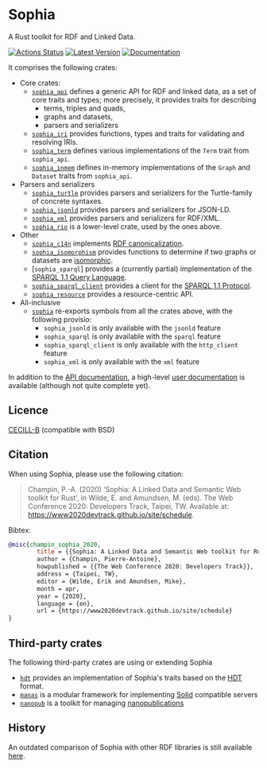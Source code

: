 # Sophia

A Rust toolkit for RDF and Linked Data.

[![Actions Status](https://github.com/pchampin/sophia_rs/actions/workflows/lint_and_test.yml/badge.svg)](https://github.com/pchampin/sophia_rs/actions)
[![Latest Version](https://img.shields.io/crates/v/sophia.svg)](https://crates.io/crates/sophia)
[![Documentation](https://docs.rs/sophia/badge.svg)](https://docs.rs/sophia/)

It comprises the following crates:

* Core crates:
  + [`sophia_api`] defines a generic API for RDF and linked data,
    as a set of core traits and types;
    more precisely, it provides traits for describing
    - terms, triples and quads,
    - graphs and datasets,
    - parsers and serializers
  + [`sophia_iri`] provides functions, types and traits for validating and resolving IRIs.
  + [`sophia_term`] defines various implementations of the `Term` trait from `sophia_api`.
  + [`sophia_inmem`] defines in-memory implementations of the `Graph` and `Dataset` traits from `sophia_api`.
* Parsers and serializers
  + [`sophia_turtle`] provides parsers and serializers for the Turtle-family of concrete syntaxes.
  + [`sophia_jsonld`] provides parsers and serializers for JSON-LD.
  + [`sophia_xml`] provides parsers and serializers for RDF/XML.
  + [`sophia_rio`] is a lower-level crate, used by the ones above.
* Other
  + [`sophia_c14n`] implements [RDF canonicalization].
  + [`sophia_isomorphism`] provides functions to determine if two graphs or datasets are [isomorphic].
  + [`sophia_sparql`] provides a (currently partial) implementation of the [SPARQL 1.1 Query Language].
  + [`sophia_sparql_client`] provides a client for the [SPARQL 1.1 Protocol].
  + [`sophia_resource`] provides a resource-centric API.
* All-inclusive
  + [`sophia`] re-exports symbols from all the crates above, with the following provisio:
    - `sophia_jsonld` is only available with the `jsonld` feature
    - `sophia_sparql` is only available with the `sparql` feature
    - `sophia_sparql_client` is only available with the `http_client` feature
    - `sophia_xml` is only available with the `xml` feature

In addition to the [API documentation](https://docs.rs/sophia/),
a high-level [user documentation](https://pchampin.github.io/sophia_rs/) is available (although not quite complete yet).

## Licence

[CECILL-B] (compatible with BSD)

## Citation

When using Sophia, please use the following citation:

> Champin, P.-A. (2020) ‘Sophia: A Linked Data and Semantic Web toolkit for Rust’, in Wilde, E. and Amundsen, M. (eds). The Web Conference 2020: Developers Track, Taipei, TW. Available at: https://www2020devtrack.github.io/site/schedule.

Bibtex:
```bibtex
@misc{champin_sophia_2020,
        title = {{Sophia: A Linked Data and Semantic Web toolkit for Rust},
        author = {Champin, Pierre-Antoine},
        howpublished = {{The Web Conference 2020: Developers Track}},
        address = {Taipei, TW},
        editor = {Wilde, Erik and Amundsen, Mike},
        month = apr,
        year = {2020},
        language = {en},
        url = {https://www2020devtrack.github.io/site/schedule}
}
```

## Third-party crates

The following third-party crates are using or extending Sophia

* [`hdt`](https://crates.io/crates/hdt) provides an implementation of Sophia's traits based on the [HDT](https://www.rdfhdt.org/) format.
* [`manas`](https://crates.io/crates/manas) is a modular framework for implementing [Solid](https://solidproject.org/) compatible servers
* [`nanopub`](https://crates.io/crates/nanopub) is a toolkit for managing [nanopublications](https://nanopub.net/)

## History

An outdated comparison of Sophia with other RDF libraries is still available
[here](https://github.com/pchampin/sophia_benchmark/blob/master/benchmark_results.ipynb).


[`sophia_api`]: https://crates.io/crates/sophia_api
[`sophia_c14n`]: https://crates.io/crates/sophia_c14n
[`sophia_inmem`]: https://crates.io/crates/sophia_inmem
[`sophia_iri`]: https://crates.io/crates/sophia_iri
[`sophia_isomorphism`]: https://crates.io/crates/sophia_isomorphism
[`sophia_jsonld`]: https://crates.io/crates/sophia_jsonld
[`sophia_resource`]: https://crates.io/crates/sophia_resource
[`sophia_rio`]: https://crates.io/crates/sophia_rio
[`sophia_sparql_client`]: https://crates.io/crates/sophia_sparql_client
[`sophia_term`]: https://crates.io/crates/sophia_inmem
[`sophia_turtle`]: https://crates.io/crates/sophia_turtle
[`sophia_xml`]: https://crates.io/crates/sophia_xml
[`sophia`]: https://crates.io/crates/sophia
[CECILL-B]: https://cecill.info/licences/Licence_CeCILL-B_V1-en.html
[RDF test-suite]: https://github.com/w3c/rdf-tests/
[JSON-LD test-suite]: https://github.com/w3c/json-ld-api/
[RDF canonicalization]: https://www.w3.org/TR/rdf-canon/
[SPARQL 1.1 query language]: https://www.w3.org/TR/sparql11-query
[SPARQL 1.1 protocol]: https://www.w3.org/TR/sparql11-protocol
[isomorphic]: https://www.w3.org/TR/rdf11-concepts/#h3_graph-isomorphism
